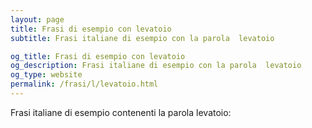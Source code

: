 ```yaml
---
layout: page
title: Frasi di esempio con levatoio 
subtitle: Frasi italiane di esempio con la parola  levatoio

og_title: Frasi di esempio con levatoio 
og_description: Frasi italiane di esempio con la parola  levatoio
og_type: website
permalink: /frasi/l/levatoio.html
---
```


Frasi italiane di esempio contenenti la parola levatoio:


